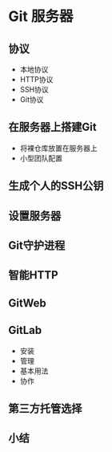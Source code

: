 # Git 服务器
## 协议
- 本地协议
- HTTP协议
- SSH协议
- Git协议
## 在服务器上搭建Git
- 将裸仓库放置在服务器上
- 小型团队配置
## 生成个人的SSH公钥
## 设置服务器
## Git守护进程
## 智能HTTP
## GitWeb
## GitLab
- 安装
- 管理
- 基本用法
- 协作
## 第三方托管选择
## 小结